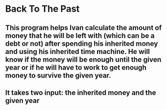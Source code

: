 # Back To The Past

## This program helps Ivan calculate the amount of money that he will be left with (which can be a debt or not) after spending his inherited money and using his inherited time machine. He will know if the money will be enough until the given year or if he will have to work to get enough money to survive the given year. 
## It takes two input: the inherited money and the given year
